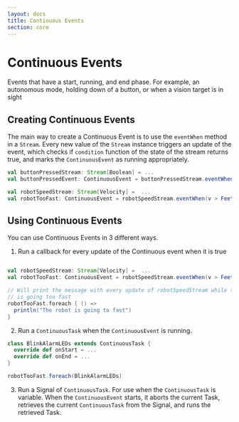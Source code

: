 ```yaml
---
layout: docs
title: Continuous Events
section: core
---
```


# Continuous Events
Events that have a start, running, and end phase. For example, an autonomous
mode, holding down of a button, or when a vision target is in sight

## Creating Continuous Events
The main way to create a Continuous Event is to use the `eventWhen` method in 
a `Stream`. Every new value of the `Stream` instance triggers an update of the 
event, which checks if `condition` function of the state of the stream returns true, and marks 
the `ContinuousEvent` as running appropriately.
```scala
val buttonPressedStream: Stream[Boolean] = ...
val buttonPressedEvent: ContinuousEvent = buttonPressedStream.eventWhen(identity)

val robotSpeedStream: Stream[Velocity] =  ...
val robotTooFast: ContinuousEvent = robotSpeedStream.eventWhen(v > FeetPerSecond(20))
``` 

## Using Continuous Events
You can use Continuous Events in 3 different ways.
1. Run a callback for every update of the Continuous event when it is true
```scala

val robotSpeedStream: Stream[Velocity] =  ...
val robotTooFast: ContinuousEvent = robotSpeedStream.eventWhen(v > FeetPerSecond(20))

// Will print the message with every update of robotSpeedStream while the robot
// is going too fast
robotTooFast.foreach { () =>
  println("The robot is going to fast")
}
```

2. Run a `ContinuousTask` when the `ContinuousEvent` is running.
```scala
class BlinkAlarmLEDs extends ContinuousTask {
  override def onStart = ...
  override def onEnd = ...
}

robotTooFast.foreach(BlinkAlarmLEDs)
```

3. Run a Signal of `ContinuousTask`. 
For use when the `ContinuousTask` is variable. When the `ContinuousEvent` starts, it aborts the current Task, retrieves the current `ContinuousTask` from the Signal, and runs the retrieved Task.  
